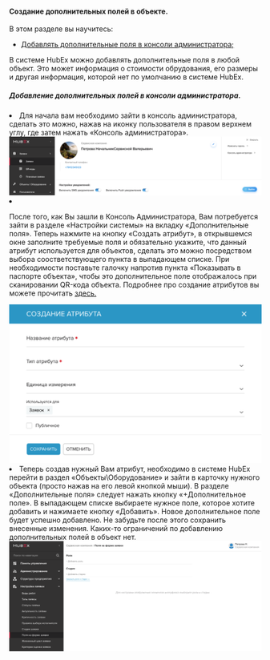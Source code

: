 #### Создание дополнительных полей в объекте.
В этом разделе вы научитесь:
<html>
<meta charset="utf-8">
<title>Быстрый переход внутри документа</title>
<ul>
     <li><a href="#createaddfield">Добавлять дополнительные поля в консоли администратора;</a></li>
  
</ul>
</html>

В системе HubEx можно добавлять дополнительные поля в любой объект. Это может информация о стоимости обрудования, его размеры и другая информация, которой нет по умолчанию в системе HubEx.

<html>
<body>
<h5 id="createaddfield">Добавление дополнительных полей в консоли администратора.</h5>

<li> Для начала вам необходимо зайти в консоль администратора, сделать это можно, нажав на иконку пользователя в правом верхнем углу, где затем нажать «Консоль администратора». </li>

<img src="/attachments/images/FAQ/USER/AdditionalFields/addfields1.png"/>

<li><p> После того, как Вы зашли в Консоль Администратора, Вам потребуется зайти в разделе «Настройки системы» на вкладку «Дополнительные поля». Теперь нажмите на кнопку «Создать атрибут», в открывшемся окне заполните требуемые поля и обязательно укажите, что данный атрибут используется для объектов, сделать это можно посредством выбора соостветствующего пункта в выпадающем списке. При необходимости поставьте галочку напротив пункта «Показывать в паспорте объекта», чтобы это дополнительное поле отображалось при сканировании QR-кода объекта. Подробнее про создание атрибутов вы можете прочитать <a href="https://wiki.hubex.ru/docs/FAQ/RU/admin/TicketAttribute.html"> здесь. </a></p></li>

<img src="/attachments/images/FAQ/USER/AdditionalFields/addfields2.png"/>

<li> Теперь создав нужный Вам атрибут, необходимо в системе HubEx перейти в раздел «Объекты\Оборудование» и зайти в карточку нужного объекта (просто нажав на его левой кнопкой мыши). В разделе «Дополнительные поля» следует нажать кнопку «+Дополнительное поле». В выпадающем списке выбираете нужное поле, которое хотите добавить и нажимаете кнопку «Добавить». Новое дополнительное поле будет успешно добавлено. Не забудьте после этого сохранить внесенные изменения. Каких-то ограничений по добавлению дополнительных полей в объект нет.

<img src="/attachments/images/FAQ/USER/AdditionalFields/addfields3.png"/>
</body>
</html>




